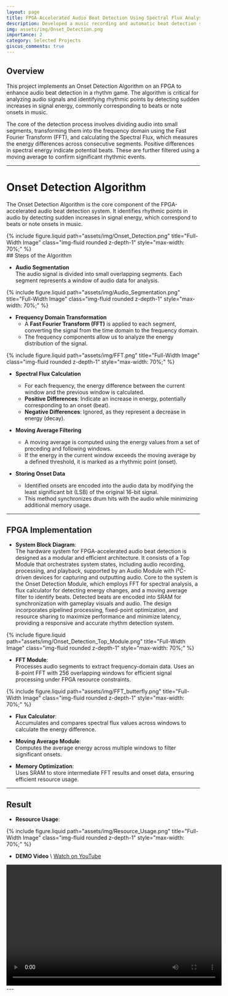 ```yaml
---
layout: page
title: FPGA-Accelerated Audio Beat Detection Using Spectral Flux Analysis
description: Developed a music recording and automatic beat detection system on FPGA.
img: assets/img/Onset_Detection.png
importance: 2
category: Selected Projects
giscus_comments: true
---
```


## Overview
This project implements an Onset Detection Algorithm on an FPGA to enhance audio beat detection in a rhythm game. The algorithm is critical for analyzing audio signals and identifying rhythmic points by detecting sudden increases in signal energy, commonly corresponding to beats or note onsets in music.

The core of the detection process involves dividing audio into small segments, transforming them into the frequency domain using the Fast Fourier Transform (FFT), and calculating the Spectral Flux, which measures the energy differences across consecutive segments. Positive differences in spectral energy indicate potential beats. These are further filtered using a moving average to confirm significant rhythmic events.

---

# Onset Detection Algorithm

The Onset Detection Algorithm is the core component of the FPGA-accelerated audio beat detection system. It identifies rhythmic points in audio by detecting sudden increases in signal energy, which correspond to beats or note onsets in music.

<div class="row justify-content-center">
    <div class="col-6 mt-3 mt-md-0 text-center">
        {% include figure.liquid path="assets/img/Onset_Detection.png" title="Full-Width Image" class="img-fluid rounded z-depth-1" style="max-width: 70%;" %}
    </div>
</div>
## Steps of the Algorithm

- **Audio Segmentation**  
   The audio signal is divided into small overlapping segments. Each segment represents a window of audio data for analysis.

<div class="row justify-content-center">
    <div class="col-6 mt-3 mt-md-0 text-center">
        {% include figure.liquid path="assets/img/Audio_Segmentation.png" title="Full-Width Image" class="img-fluid rounded z-depth-1" style="max-width: 70%;" %}
    </div>
</div>

-  **Frequency Domain Transformation**  
   - A **Fast Fourier Transform (FFT)** is applied to each segment, converting the signal from the time domain to the frequency domain.  
   - The frequency components allow us to analyze the energy distribution of the signal.

<div class="row justify-content-center">
    <div class="col-6 mt-3 mt-md-0 text-center">
        {% include figure.liquid path="assets/img/FFT.png" title="Full-Width Image" class="img-fluid rounded z-depth-1" style="max-width: 70%;" %}
    </div>
</div>

-  **Spectral Flux Calculation**  
   - For each frequency, the energy difference between the current window and the previous window is calculated.  
   - **Positive Differences**: Indicate an increase in energy, potentially corresponding to an onset (beat).  
   - **Negative Differences**: Ignored, as they represent a decrease in energy (decay).

-  **Moving Average Filtering**  
   - A moving average is computed using the energy values from a set of preceding and following windows.  
   - If the energy in the current window exceeds the moving average by a defined threshold, it is marked as a rhythmic point (onset).

- **Storing Onset Data**  
   - Identified onsets are encoded into the audio data by modifying the least significant bit (LSB) of the original 16-bit signal.  
   - This method synchronizes drum hits with the audio while minimizing additional memory usage.

---

## FPGA Implementation
- **System Block Diagram**:  
   The hardware system for FPGA-accelerated audio beat detection is designed as a modular and efficient architecture. It consists of a Top Module that orchestrates system states, including audio recording, processing, and playback, supported by an Audio Module with I²C-driven devices for capturing and outputting audio. Core to the system is the Onset Detection Module, which employs FFT for spectral analysis, a flux calculator for detecting energy changes, and a moving average filter to identify beats. Detected beats are encoded into SRAM for synchronization with gameplay visuals and audio. The design incorporates pipelined processing, fixed-point optimization, and resource sharing to maximize performance and minimize latency, providing a responsive and accurate rhythm detection system.

<div class="row justify-content-center">
    <div class="col-6 mt-3 mt-md-0 text-center">
        {% include figure.liquid path="assets/img/Onset_Detection_Top_Module.png" title="Full-Width Image" class="img-fluid rounded z-depth-1" style="max-width: 70%;" %}
    </div>
</div>

- **FFT Module**:  
   Processes audio segments to extract frequency-domain data. Uses an 8-point FFT with 256 overlapping windows for efficient signal processing under FPGA resource constraints.
<div class="row justify-content-center">
    <div class="col-6 mt-3 mt-md-0 text-center">
        {% include figure.liquid path="assets/img/FFT_butterfly.png" title="Full-Width Image" class="img-fluid rounded z-depth-1" style="max-width: 70%;" %}
    </div>
</div>

- **Flux Calculator**:  
   Accumulates and compares spectral flux values across windows to calculate the energy difference.

- **Moving Average Module**:  
   Computes the average energy across multiple windows to filter significant onsets.

- **Memory Optimization**:  
   Uses SRAM to store intermediate FFT results and onset data, ensuring efficient resource usage.

---

## Result

- **Resource Usage**:
<div class="row justify-content-center">
    <div class="col-6 mt-3 mt-md-0 text-center">
        {% include figure.liquid path="assets/img/Resource_Usage.png" title="Full-Width Image" class="img-fluid rounded z-depth-1" style="max-width: 70%;" %}
    </div>
</div>

- **DEMO Video** \\
[Watch on YouTube](https://www.youtube.com/watch?v=9JwqjSBcTBg&ab_channel=DCLabNTUEE)
<div style="text-align: center;">
    <video width="560" height="315" controls>
        <source src="../assets/video/Beat_the_drum_demo.mp4" type="video/mp4">
        Your browser does not support the video tag.
    </video>
</div>
---